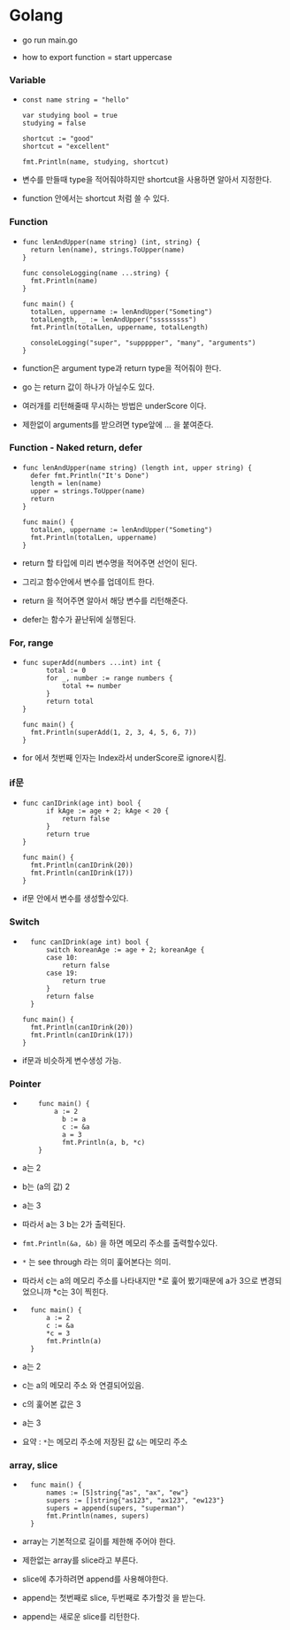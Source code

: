 # Golang

- go run main.go

- how to export function = start uppercase

### Variable

- ```
  const name string = "hello"

  var studying bool = true
  studying = false

  shortcut := "good"
  shortcut = "excellent"

  fmt.Println(name, studying, shortcut)
  ```

- 변수를 만들때 type을 적어줘야하지만 shortcut을 사용하면 알아서 지정한다.
- function 안에서는 shortcut 처럼 쓸 수 있다.

### Function

- ```
  func lenAndUpper(name string) (int, string) {
    return len(name), strings.ToUpper(name)
  }

  func consoleLogging(name ...string) {
  	fmt.Println(name)
  }

  func main() {
  	totalLen, uppername := lenAndUpper("Someting")
  	totalLength, _ := lenAndUpper("sssssssss")
  	fmt.Println(totalLen, uppername, totalLength)

  	consoleLogging("super", "suppppper", "many", "arguments")
  }
  ```

- function은 argument type과 return type을 적어줘야 한다.
- go 는 return 값이 하나가 아닐수도 있다.
- 여러개를 리턴해줄때 무시하는 방법은 underScore 이다.
- 제한없이 arguments를 받으려면 type앞에 ... 을 붙여준다.

### Function - Naked return, defer

- ```
  func lenAndUpper(name string) (length int, upper string) {
    defer fmt.Println("It's Done")
  	length = len(name)
  	upper = strings.ToUpper(name)
  	return
  }

  func main() {
  	totalLen, uppername := lenAndUpper("Someting")
  	fmt.Println(totalLen, uppername)
  }
  ```

- return 할 타입에 미리 변수명을 적어주면 선언이 된다.
- 그리고 함수안에서 변수를 업데이트 한다.
- return 을 적어주면 알아서 해당 변수를 리턴해준다.
- defer는 함수가 끝난뒤에 실행된다.

### For, range

- ```
  func superAdd(numbers ...int) int {
    	total := 0
    	for _, number := range numbers {
    		total += number
    	}
    	return total
  }

  func main() {
  	fmt.Println(superAdd(1, 2, 3, 4, 5, 6, 7))
  }
  ```

- for 에서 첫번째 인자는 Index라서 underScore로 ignore시킴.

### if문

- ```
  func canIDrink(age int) bool {
    	if kAge := age + 2; kAge < 20 {
    		return false
    	}
    	return true
  }

  func main() {
  	fmt.Println(canIDrink(20))
  	fmt.Println(canIDrink(17))
  }
  ```

- if문 안에서 변수를 생성할수있다.

### Switch

- ```
    func canIDrink(age int) bool {
      	switch koreanAge := age + 2; koreanAge {
      	case 10:
      		return false
      	case 19:
      		return true
      	}
      	return false
    }

  func main() {
  	fmt.Println(canIDrink(20))
  	fmt.Println(canIDrink(17))
  }
  ```

- if문과 비슷하게 변수생성 가능.

### Pointer

- ```
      func main() {
          a := 2
        	b := a
        	c := &a
        	a = 3
        	fmt.Println(a, b, *c)
      }
  ```
- a는 2
- b는 (a의 값) 2
- a는 3
- 따라서 a는 3 b는 2가 출력된다.
- `fmt.Println(&a, &b)` 을 하면 메모리 주소를 출력할수있다.
- `*` 는 see through 라는 의미 훑어본다는 의미.
- 따라서 c는 a의 메모리 주소를 나타내지만 \*로 훑어 봤기때문에 a가 3으로 변경되었으니까 \*c는 3이 찍힌다.

- ```
    func main() {
    	a := 2
    	c := &a
    	*c = 3
    	fmt.Println(a)
    }
  ```
- a는 2
- c는 a의 메모리 주소 와 연결되어있음.
- c의 훑어본 값은 3
- a는 3

- 요약 : `*`는 메모리 주소에 저장된 값 `&`는 메모리 주소

### array, slice

- ```
    func main() {
    	names := [5]string{"as", "ax", "ew"}
    	supers := []string{"as123", "ax123", "ew123"}
    	supers = append(supers, "superman")
    	fmt.Println(names, supers)
    }
  ```

- array는 기본적으로 길이를 제한해 주어야 한다.
- 제한없는 array를 slice라고 부른다.
- slice에 추가하려면 append를 사용해야한다.
- append는 첫번째로 slice, 두번째로 추가할것 을 받는다.
- append는 새로운 slice를 리턴한다.
